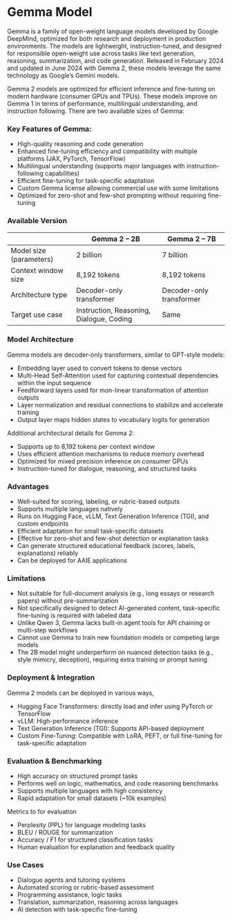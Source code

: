 # Gemma Model

Gemma is a family of open-weight language models developed by Google DeepMind, optimized for both research and deployment in production environments. The models are lightweight, instruction-tuned, and designed for responsible open-weight use across tasks like text generation, reasoning, summarization, and code generation. Released in February 2024 and updated in June 2024 with Gemma 2, these models leverage the same technology as Google’s Gemini models.

Gemma 2 models are optimized for efficient inference and fine-tuning on modern hardware (consumer GPUs and TPUs). These models improve on Gemma 1 in terms of performance, multilingual understanding, and instruction following. There are two available sizes of Gemma:


### Key Features of Gemma:

- High-quality reasoning and code generation
- Enhanced fine-tuning efficiency and compatibility with multiple platforms (JAX, PyTorch, TensorFlow)  
- Multilingual understanding (supports major languages with instruction-following capabilities)
- Efficient fine-tuning for task-specific adaptation
- Custom Gemma license allowing commercial use with some limitations
- Optimized for zero-shot and few-shot prompting without requiring fine-tuning

### Available Version

|                         | Gemma 2 – 2B         | Gemma 2 – 7B         |
|-------------------------|----------------------|----------------------|
| Model size (parameters) | 2 billion            | 7 billion            |
| Context window size     | 8,192 tokens         | 8,192 tokens         |
| Architecture type       | Decoder-only transformer | Decoder-only transformer |
| Target use case         | Instruction, Reasoning, Dialogue, Coding | Same |


### Model Architecture

Gemma models are decoder-only transformers, similar to GPT-style models:
- Embedding layer used to convert tokens to dense vectors
- Multi-Head Self-Attention used for capturing contextual dependencies within the input sequence
- Feedforward layers used for mon-linear transformation of attention outputs
- Layer normalization and residual connections to stabilize and accelerate training
- Output layer maps hidden states to vocabulary logits for generation

Additional architectural details for Gemma 2:

- Supports up to 8,192 tokens per context window
- Uses efficient attention mechanisms to reduce memory overhead
- Optimized for mixed precision inference on consumer GPUs
- Instruction-tuned for dialogue, reasoning, and structured tasks

### Advantages

- Well-suited for scoring, labeling, or rubric-based outputs
- Supports multiple languages natively
- Runs on Hugging Face, vLLM, Text Generation Inference (TGI), and custom endpoints
- Efficient adaptation for small task-specific datasets
- Effective for zero-shot and few-shot detection or explanation tasks
- Can generate structured educational feedback (scores, labels, explanations) reliably
- Can be deployed for AAIE applications  

### Limitations

- Not suitable for full-document analysis (e.g., long essays or research papers) without pre-summarization 
- Not specifically designed to detect AI-generated content, task-specific fine-tuning is required with labeled data 
- Unlike Qwen 3, Gemma lacks built-in agent tools for API chaining or multi-step workflows
- Cannot use Gemma to train new foundation models or competing large models
- The 2B model might underperform on nuanced detection tasks (e.g., style mimicry, deception), requiring extra training or prompt tuning  

### Deployment & Integration

Gemma 2 models can be deployed in various ways, 
- Hugging Face Transformers: directly load and infer using PyTorch or TensorFlow
- vLLM: High-performance inference
- Text Generation Inference (TGI): Supports API-based deployment
- Custom Fine-Tuning: Compatible with LoRA, PEFT, or full fine-tuning for task-specific adaptation

### Evaluation & Benchmarking

- High accuracy on structured prompt tasks
- Performs well on logic, mathematics, and code reasoning benchmarks
- Supports multiple languages with high consistency
- Rapid adaptation for small datasets (~10k examples)

Metrics to for evaluation

- Perplexity (PPL) for language modeling tasks
- BLEU / ROUGE for summarization
- Accuracy / F1 for structured classification tasks
- Human evaluation for explanation and feedback quality

### Use Cases

- Dialogue agents and tutoring systems
- Automated scoring or rubric-based assessment
- Programming assistance, logic tasks
- Translation, summarization, reasoning across languages
- AI detection with task-specific fine-tuning
